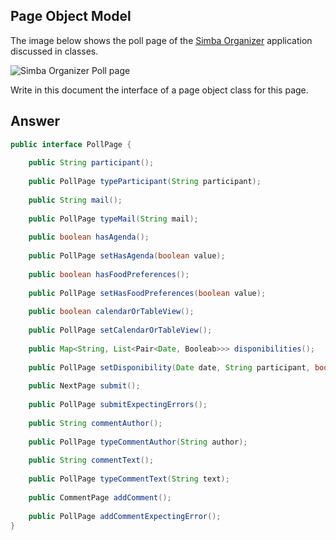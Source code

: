 ## Page Object Model

The image below shows the poll page of the [Simba Organizer](https://github.com/barais/doodlestudent/) application discussed in classes.

![Simba Organizer Poll page](simba-poll-page.png)

Write in this document the interface of a page object class for this page.

## Answer

```java
public interface PollPage {
    
    public String participant();
    
    public PollPage typeParticipant(String participant);
    
    public String mail();
    
    public PollPage typeMail(String mail);
    
    public boolean hasAgenda();
    
    public PollPage setHasAgenda(boolean value);
    
    public boolean hasFoodPreferences();
    
    public PollPage setHasFoodPreferences(boolean value);
    
    public boolean calendarOrTableView();
    
    public PollPage setCalendarOrTableView();
    
    public Map<String, List<Pair<Date, Booleab>>> disponibilities();
    
    public PollPage setDisponibility(Date date, String participant, boolean available);
    
    public NextPage submit();
    
    public PollPage submitExpectingErrors();
    
    public String commentAuthor();
    
    public PollPage typeCommentAuthor(String author);
    
    public String commentText();
    
    public PollPage typeCommentText(String text);
    
    public CommentPage addComment();
    
    public PollPage addCommentExpectingError();
}
```
